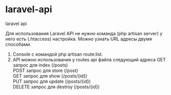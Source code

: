 # laravel-api
laravel api

Для использования Laravel API не нужно команда (php artisan server) у него есть (.htaccess) настройка. Можно узнать URL адресы двумя способами.  
1. Console с командой php artisan route:list.    
2. API можно использования у routes api файла следующий адреса 
GET запрос для index (/posts)       
POST запрос для store (/post)       
GET запрос для show (/posts/{id})       
PUT запрос для update (/posts/{id})       
DELETE запрос для destroy (/posts/{id})       
